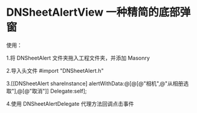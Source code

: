# DNSheetAlertView 一种精简的底部弹窗    

使用：    

1.将 DNSheetAlert 文件夹拖入工程文件夹，并添加 Masonry     

2.导入头文件 #import "DNSheetAlert.h"    

3.[[DNSheetAlert shareInstance] alertWithData:@[@[@"相机",@"从相册选取"],@[@"取消"]] Delegate:self];    

4.使用 DNSheetAlertDelegate 代理方法回调点击事件    

